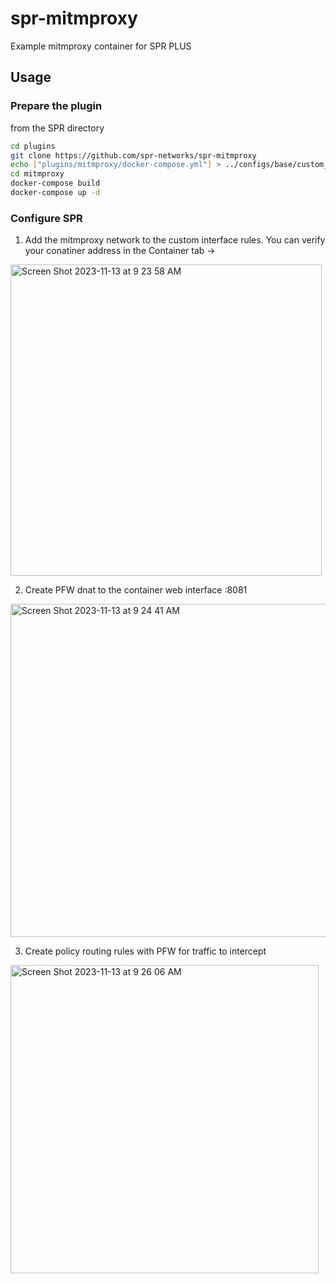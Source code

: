 # spr-mitmproxy
Example mitmproxy container for SPR PLUS

## Usage

### Prepare the plugin
from the SPR directory
```bash
cd plugins
git clone https://github.com/spr-networks/spr-mitmproxy
echo ["plugins/mitmproxy/docker-compose.yml"] > ../configs/base/custom_compose_paths.json
cd mitmproxy
docker-compose build
docker-compose up -d
```

### Configure SPR

1) Add the mitmproxy network to the custom interface rules. You can verify your conatiner address in the Container tab -> 
<img width="498" alt="Screen Shot 2023-11-13 at 9 23 58 AM" src="https://github.com/spr-networks/spr-mitmproxy/assets/37549748/f1c5441f-17c4-4930-a518-7d9a2d192cb0">

2) Create PFW dnat to the container web interface :8081 
<img width="533" alt="Screen Shot 2023-11-13 at 9 24 41 AM" src="https://github.com/spr-networks/spr-mitmproxy/assets/37549748/683989c5-09de-4e48-97f2-f7ca04cfa187">

3) Create policy routing rules with PFW for traffic to intercept
<img width="493" alt="Screen Shot 2023-11-13 at 9 26 06 AM" src="https://github.com/spr-networks/spr-mitmproxy/assets/37549748/c88ee353-bfe3-44b8-93fc-9040caa9244a">

